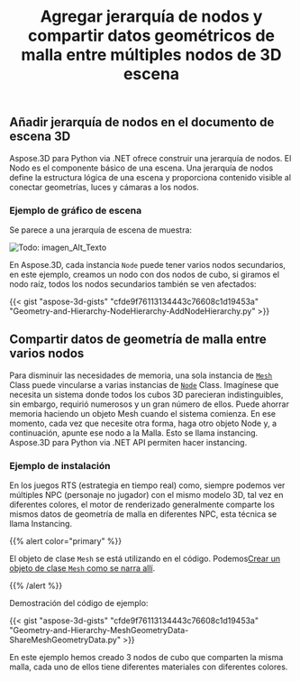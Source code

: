 ﻿---
title: Agregar jerarquía de nodos y compartir datos geométricos de malla entre múltiples nodos de 3D escena
type: docs
weight: 40
url: /es/python-net/add-node-hierarchy-and-share-geometric-data-of-mesh-among-multiple-nodes-of-3d-scene/
description: Aspose.3D para Python via .NET ofrece construir una jerarquía de nodos. El Nodo es el componente básico de una escena. Una jerarquía de nodos define la estructura lógica de una escena y proporciona contenido visible al conectar geometrías, luces y cámaras a los nodos.
---
## **Añadir jerarquía de nodos en el documento de escena 3D**
Aspose.3D para Python via .NET ofrece construir una jerarquía de nodos. El Nodo es el componente básico de una escena. Una jerarquía de nodos define la estructura lógica de una escena y proporciona contenido visible al conectar geometrías, luces y cámaras a los nodos.
### **Ejemplo de gráfico de escena**
Se parece a una jerarquía de escena de muestra:

![Todo: imagen_Alt_Texto](add-node-hierarchy-and-share-geometric-data-of-mesh-among-multiple-nodes-of-3d-scene_1.png)

En Aspose.3D, cada instancia `Node` puede tener varios nodos secundarios, en este ejemplo, creamos un nodo con dos nodos de cubo, si giramos el nodo raíz, todos los nodos secundarios también se ven afectados:

{{< gist "aspose-3d-gists" "cfde9f76113134443c76608c1d19453a" "Geometry-and-Hierarchy-NodeHierarchy-AddNodeHierarchy.py" >}}
## **Compartir datos de geometría de malla entre varios nodos**
Para disminuir las necesidades de memoria, una sola instancia de [`Mesh`](https://reference.aspose.com/3d/net/aspose.threed.entities/mesh) Class puede vincularse a varias instancias de [`Node`](https://reference.aspose.com/3d/net/aspose.threed/node) Class. Imagínese que necesita un sistema donde todos los cubos 3D parecieran indistinguibles, sin embargo, requirió numerosos y un gran número de ellos. Puede ahorrar memoria haciendo un objeto Mesh cuando el sistema comienza. En ese momento, cada vez que necesite otra forma, haga otro objeto Node y, a continuación, apunte ese nodo a la Malla. Esto se llama instancing. Aspose.3D para Python via .NET API permiten hacer instancing.
### **Ejemplo de instalación**
En los juegos RTS (estrategia en tiempo real) como, siempre podemos ver múltiples NPC (personaje no jugador) con el mismo modelo 3D, tal vez en diferentes colores, el motor de renderizado generalmente comparte los mismos datos de geometría de malla en diferentes NPC, esta técnica se llama Instancing.

{{% alert color="primary" %}}

El objeto de clase `Mesh` se está utilizando en el código. Podemos[Crear un objeto de clase `Mesh` como se narra allí](/3d/es/python-net/create-3d-mesh-and-scene/).

{{% /alert %}}

Demostración del código de ejemplo:

{{< gist "aspose-3d-gists" "cfde9f76113134443c76608c1d19453a" "Geometry-and-Hierarchy-MeshGeometryData-ShareMeshGeometryData.py" >}}

En este ejemplo hemos creado 3 nodos de cubo que comparten la misma malla, cada uno de ellos tiene diferentes materiales con diferentes colores.

